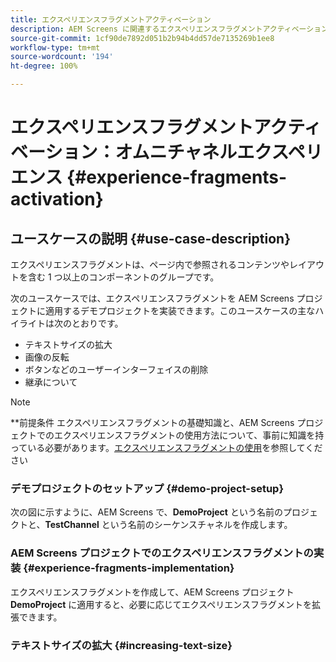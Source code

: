 ```yaml
---
title: エクスペリエンスフラグメントアクティベーション
description: AEM Screens に関連するエクスペリエンスフラグメントアクティベーションについて学ぶのに役立つユースケース例です。
source-git-commit: 1cf90de7892d051b2b94b4dd57de7135269b1ee8
workflow-type: tm+mt
source-wordcount: '194'
ht-degree: 100%

---
```



# エクスペリエンスフラグメントアクティベーション：オムニチャネルエクスペリエンス {#experience-fragments-activation}

## ユースケースの説明 {#use-case-description}

エクスペリエンスフラグメントは、ページ内で参照されるコンテンツやレイアウトを含む 1 つ以上のコンポーネントのグループです。

次のユースケースでは、エクスペリエンスフラグメントを AEM Screens プロジェクトに適用するデモプロジェクトを実装できます。このユースケースの主なハイライトは次のとおりです。

* テキストサイズの拡大
* 画像の反転
* ボタンなどのユーザーインターフェイスの削除
* 継承について

>[!NOTE]
>**前提条件
>エクスペリエンスフラグメントの基礎知識と、AEM Screens プロジェクトでのエクスペリエンスフラグメントの使用方法について、事前に知識を持っている必要があります。[エクスペリエンスフラグメントの使用](/help/user-guide/experience-fragments-in-screens.md)を参照してください

### デモプロジェクトのセットアップ {#demo-project-setup}

次の図に示すように、AEM Screens で、**DemoProject** という名前のプロジェクトと、**TestChannel** という名前のシーケンスチャネルを作成します。

### AEM Screens プロジェクトでのエクスペリエンスフラグメントの実装 {#experience-fragments-implementation}

エクスペリエンスフラグメントを作成して、AEM Screens プロジェクト **DemoProject** に適用すると、必要に応じてエクスペリエンスフラグメントを拡張できます。

### テキストサイズの拡大 {#increasing-text-size}






